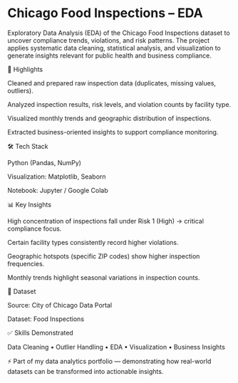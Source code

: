 # Chicago Food Inspections – EDA

Exploratory Data Analysis (EDA) of the Chicago Food Inspections dataset to uncover compliance trends, violations, and risk patterns. The project applies systematic data cleaning, statistical analysis, and visualization to generate insights relevant for public health and business compliance.

🔎 Highlights

Cleaned and prepared raw inspection data (duplicates, missing values, outliers).

Analyzed inspection results, risk levels, and violation counts by facility type.

Visualized monthly trends and geographic distribution of inspections.

Extracted business-oriented insights to support compliance monitoring.

🛠 Tech Stack

Python (Pandas, NumPy)

Visualization: Matplotlib, Seaborn

Notebook: Jupyter / Google Colab

📊 Key Insights

High concentration of inspections fall under Risk 1 (High) → critical compliance focus.

Certain facility types consistently record higher violations.

Geographic hotspots (specific ZIP codes) show higher inspection frequencies.

Monthly trends highlight seasonal variations in inspection counts.

📂 Dataset

Source: City of Chicago Data Portal

Dataset: Food Inspections

✅ Skills Demonstrated

Data Cleaning • Outlier Handling • EDA • Visualization • Business Insights

⚡ Part of my data analytics portfolio — demonstrating how real-world datasets can be transformed into actionable insights.
